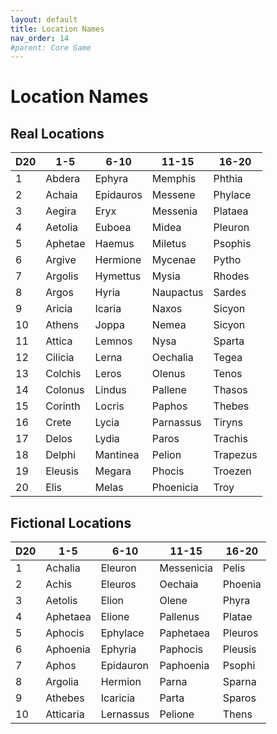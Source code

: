```yaml
---
layout: default
title: Location Names
nav_order: 14
#parent: Core Game
---
```

# Location Names

## Real Locations

| D20 | 1-5     | 6-10      | 11-15     | 16-20    |
|-----|---------|-----------|-----------|----------|
| 1   | Abdera  | Ephyra    | Memphis   | Phthia   |
| 2   | Achaia  | Epidauros | Messene   | Phylace  |
| 3   | Aegira  | Eryx      | Messenia  | Plataea  |
| 4   | Aetolia | Euboea    | Midea     | Pleuron  |
| 5   | Aphetae | Haemus    | Miletus   | Psophis  |
| 6   | Argive  | Hermione  | Mycenae   | Pytho    |
| 7   | Argolis | Hymettus  | Mysia     | Rhodes   |
| 8   | Argos   | Hyria     | Naupactus | Sardes   |
| 9   | Aricia  | Icaria    | Naxos     | Sicyon   |
| 10  | Athens  | Joppa     | Nemea     | Sicyon   |
| 11  | Attica  | Lemnos    | Nysa      | Sparta   |
| 12  | Cilicia | Lerna     | Oechalia  | Tegea    |
| 13  | Colchis | Leros     | Olenus    | Tenos    |
| 14  | Colonus | Lindus    | Pallene   | Thasos   |
| 15  | Corinth | Locris    | Paphos    | Thebes   |
| 16  | Crete   | Lycia     | Parnassus | Tiryns   |
| 17  | Delos   | Lydia     | Paros     | Trachis  |
| 18  | Delphi  | Mantinea  | Pelion    | Trapezus |
| 19  | Eleusis | Megara    | Phocis    | Troezen  |
| 20  | Elis    | Melas     | Phoenicia | Troy     |

## Fictional Locations

| D20 | 1-5       | 6-10      | 11-15      | 16-20   |
|-----|-----------|-----------|------------|---------|
| 1   | Achalia   | Eleuron   | Messenicia | Pelis   |
| 2   | Achis     | Eleuros   | Oechaia    | Phoenia |
| 3   | Aetolis   | Elion     | Olene      | Phyra   |
| 4   | Aphetaea  | Elione    | Pallenus   | Platae  |
| 5   | Aphocis   | Ephylace  | Paphetaea  | Pleuros |
| 6   | Aphoenia  | Ephyria   | Paphocis   | Pleusis |
| 7   | Aphos     | Epidauron | Paphoenia  | Psophi  |
| 8   | Argolia   | Hermion   | Parna      | Sparna  |
| 9   | Athebes   | Icaricia  | Parta      | Sparos  |
| 10  | Atticaria | Lernassus | Pelione    | Thens   |